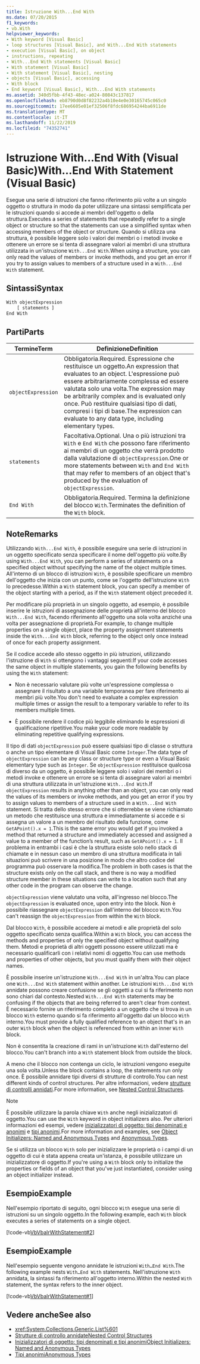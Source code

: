 ```yaml
---
title: Istruzione With...End With
ms.date: 07/20/2015
f1_keywords:
- vb.With
helpviewer_keywords:
- With keyword [Visual Basic]
- loop structures [Visual Basic], and With...End With statements
- execution [Visual Basic], on object
- instructions, repeating
- With...End With statements [Visual Basic]
- With statement [Visual Basic]
- With statement [Visual Basic], nesting
- objects [Visual Basic], accessing
- With block
- End keyword [Visual Basic], With...End With statements
ms.assetid: 340d5fbb-4f43-48ec-a024-80843c137817
ms.openlocfilehash: eb8790d0d8f82232a4b10e4e0e30165745c065c0
ms.sourcegitcommit: 17ee6605e01ef32506f8fdc686954244ba6911de
ms.translationtype: MT
ms.contentlocale: it-IT
ms.lasthandoff: 11/22/2019
ms.locfileid: "74352741"
---
```

# <a name="withend-with-statement-visual-basic"></a><span data-ttu-id="f1382-102">Istruzione With...End With (Visual Basic)</span><span class="sxs-lookup"><span data-stu-id="f1382-102">With...End With Statement (Visual Basic)</span></span>

<span data-ttu-id="f1382-103">Esegue una serie di istruzioni che fanno riferimento più volte a un singolo oggetto o struttura in modo da poter utilizzare una sintassi semplificata per le istruzioni quando si accede ai membri dell'oggetto o della struttura.</span><span class="sxs-lookup"><span data-stu-id="f1382-103">Executes a series of statements that repeatedly refer to a single object or structure so that the statements can use a simplified syntax when accessing members of the object or structure.</span></span>  <span data-ttu-id="f1382-104">Quando si utilizza una struttura, è possibile leggere solo i valori dei membri o i metodi invoke e ottenere un errore se si tenta di assegnare valori ai membri di una struttura utilizzata in un'istruzione `With...End With`.</span><span class="sxs-lookup"><span data-stu-id="f1382-104">When using a structure, you can only read the values of members or invoke methods, and you get an error if you try to assign values to members of a structure used in a `With...End With` statement.</span></span>

## <a name="syntax"></a><span data-ttu-id="f1382-105">Sintassi</span><span class="sxs-lookup"><span data-stu-id="f1382-105">Syntax</span></span>

```vb
With objectExpression
    [ statements ]
End With
```

## <a name="parts"></a><span data-ttu-id="f1382-106">Parti</span><span class="sxs-lookup"><span data-stu-id="f1382-106">Parts</span></span>

|<span data-ttu-id="f1382-107">Termine</span><span class="sxs-lookup"><span data-stu-id="f1382-107">Term</span></span>|<span data-ttu-id="f1382-108">Definizione</span><span class="sxs-lookup"><span data-stu-id="f1382-108">Definition</span></span>|
|---|---|
|`objectExpression`|<span data-ttu-id="f1382-109">Obbligatoria.</span><span class="sxs-lookup"><span data-stu-id="f1382-109">Required.</span></span> <span data-ttu-id="f1382-110">Espressione che restituisce un oggetto.</span><span class="sxs-lookup"><span data-stu-id="f1382-110">An expression that evaluates to an object.</span></span> <span data-ttu-id="f1382-111">L'espressione può essere arbitrariamente complessa ed essere valutata solo una volta.</span><span class="sxs-lookup"><span data-stu-id="f1382-111">The expression may be arbitrarily complex and is evaluated only once.</span></span> <span data-ttu-id="f1382-112">Può restituire qualsiasi tipo di dati, compresi i tipi di base.</span><span class="sxs-lookup"><span data-stu-id="f1382-112">The expression can evaluate to any data type, including elementary types.</span></span>|
|`statements`|<span data-ttu-id="f1382-113">Facoltativa.</span><span class="sxs-lookup"><span data-stu-id="f1382-113">Optional.</span></span> <span data-ttu-id="f1382-114">Una o più istruzioni tra `With` e `End With` che possono fare riferimento ai membri di un oggetto che verrà prodotto dalla valutazione di `objectExpression`.</span><span class="sxs-lookup"><span data-stu-id="f1382-114">One or more statements between `With` and `End With` that may refer to members of an object that's produced by the evaluation of `objectExpression`.</span></span>|
|`End With`|<span data-ttu-id="f1382-115">Obbligatoria.</span><span class="sxs-lookup"><span data-stu-id="f1382-115">Required.</span></span> <span data-ttu-id="f1382-116">Termina la definizione del blocco `With`.</span><span class="sxs-lookup"><span data-stu-id="f1382-116">Terminates the definition of the `With` block.</span></span>|

## <a name="remarks"></a><span data-ttu-id="f1382-117">Note</span><span class="sxs-lookup"><span data-stu-id="f1382-117">Remarks</span></span>

<span data-ttu-id="f1382-118">Utilizzando `With...End With`, è possibile eseguire una serie di istruzioni in un oggetto specificato senza specificare il nome dell'oggetto più volte.</span><span class="sxs-lookup"><span data-stu-id="f1382-118">By using `With...End With`, you can perform a series of statements on a specified object without specifying the name of the object multiple times.</span></span> <span data-ttu-id="f1382-119">All'interno di un blocco di istruzioni `With`, è possibile specificare un membro dell'oggetto che inizia con un punto, come se l'oggetto dell'istruzione `With` lo precedesse.</span><span class="sxs-lookup"><span data-stu-id="f1382-119">Within a `With` statement block, you can specify a member of the object starting with a period, as if the `With` statement object preceded it.</span></span>

<span data-ttu-id="f1382-120">Per modificare più proprietà in un singolo oggetto, ad esempio, è possibile inserire le istruzioni di assegnazione delle proprietà all'interno del blocco `With...End With`, facendo riferimento all'oggetto una sola volta anziché una volta per assegnazione di proprietà.</span><span class="sxs-lookup"><span data-stu-id="f1382-120">For example, to change multiple properties on a single object, place the property assignment statements inside the `With...End With` block, referring to the object only once instead of once for each property assignment.</span></span>

<span data-ttu-id="f1382-121">Se il codice accede allo stesso oggetto in più istruzioni, utilizzando l'istruzione di `With` si ottengono i vantaggi seguenti:</span><span class="sxs-lookup"><span data-stu-id="f1382-121">If your code accesses the same object in multiple statements, you gain the following benefits by using the `With` statement:</span></span>

- <span data-ttu-id="f1382-122">Non è necessario valutare più volte un'espressione complessa o assegnare il risultato a una variabile temporanea per fare riferimento ai membri più volte.</span><span class="sxs-lookup"><span data-stu-id="f1382-122">You don't need to evaluate a complex expression multiple times or assign the result to a temporary variable to refer to its members multiple times.</span></span>

- <span data-ttu-id="f1382-123">È possibile rendere il codice più leggibile eliminando le espressioni di qualificazione ripetitive.</span><span class="sxs-lookup"><span data-stu-id="f1382-123">You make your code more readable by eliminating repetitive qualifying expressions.</span></span>

<span data-ttu-id="f1382-124">Il tipo di dati `objectExpression` può essere qualsiasi tipo di classe o struttura o anche un tipo elementare di Visual Basic come `Integer`.</span><span class="sxs-lookup"><span data-stu-id="f1382-124">The data type of `objectExpression` can be any class or structure type or even a Visual Basic elementary type such as `Integer`.</span></span>  <span data-ttu-id="f1382-125">Se `objectExpression` restituisce qualcosa di diverso da un oggetto, è possibile leggere solo i valori dei membri o i metodi invoke e ottenere un errore se si tenta di assegnare valori ai membri di una struttura utilizzata in un'istruzione `With...End With`.</span><span class="sxs-lookup"><span data-stu-id="f1382-125">If `objectExpression` results in anything other than an object, you can only read the values of its members or invoke methods, and you get an error if you try to assign values to members of a structure used in a `With...End With` statement.</span></span>  <span data-ttu-id="f1382-126">Si tratta dello stesso errore che si otterrebbe se viene richiamato un metodo che restituisce una struttura e immediatamente si accede e si assegna un valore a un membro del risultato della funzione, come `GetAPoint().x = 1`.</span><span class="sxs-lookup"><span data-stu-id="f1382-126">This is the same error you would get if you invoked a method that returned a structure and immediately accessed and assigned a value to a member of the function’s result, such as `GetAPoint().x = 1`.</span></span>  <span data-ttu-id="f1382-127">Il problema in entrambi i casi è che la struttura esiste solo nello stack di chiamate e in nessun caso un membro di una struttura modificata in tali situazioni può scrivere in una posizione in modo che altro codice del programma può osservare la modifica.</span><span class="sxs-lookup"><span data-stu-id="f1382-127">The problem in both cases is that the structure exists only on the call stack, and there is no way a modified structure member in these situations can write to  a location such that any other code in the program can observe the change.</span></span>

<span data-ttu-id="f1382-128">`objectExpression` viene valutato una volta, all'ingresso nel blocco.</span><span class="sxs-lookup"><span data-stu-id="f1382-128">The `objectExpression` is evaluated once, upon entry into the block.</span></span> <span data-ttu-id="f1382-129">Non è possibile riassegnare `objectExpression` dall'interno del blocco `With`.</span><span class="sxs-lookup"><span data-stu-id="f1382-129">You can't reassign the `objectExpression` from within the `With` block.</span></span>

<span data-ttu-id="f1382-130">Dal blocco `With`, è possibile accedere ai metodi e alle proprietà del solo oggetto specificato senza qualifica.</span><span class="sxs-lookup"><span data-stu-id="f1382-130">Within a `With` block, you can access the methods and properties of only the specified object without qualifying them.</span></span> <span data-ttu-id="f1382-131">Metodi e proprietà di altri oggetti possono essere utilizzati ma è necessario qualificarli con i relativi nomi di oggetto.</span><span class="sxs-lookup"><span data-stu-id="f1382-131">You can use methods and properties of other objects, but you must qualify them with their object names.</span></span>

<span data-ttu-id="f1382-132">È possibile inserire un'istruzione `With...End With` in un'altra.</span><span class="sxs-lookup"><span data-stu-id="f1382-132">You can place one `With...End With` statement within another.</span></span> <span data-ttu-id="f1382-133">Le istruzioni `With...End With` annidate possono creare confusione se gli oggetti a cui si fa riferimento non sono chiari dal contesto.</span><span class="sxs-lookup"><span data-stu-id="f1382-133">Nested `With...End With` statements may be confusing if the objects that are being referred to aren't clear from context.</span></span> <span data-ttu-id="f1382-134">È necessario fornire un riferimento completo a un oggetto che si trova in un blocco `With` esterno quando si fa riferimento all'oggetto dal un blocco `With` interno.</span><span class="sxs-lookup"><span data-stu-id="f1382-134">You must provide a fully qualified reference to an object that's in an outer `With` block when the object is referenced from within an inner `With` block.</span></span>

<span data-ttu-id="f1382-135">Non è consentita la creazione di rami in un'istruzione `With` dall'esterno del blocco.</span><span class="sxs-lookup"><span data-stu-id="f1382-135">You can't branch into a `With` statement block from outside the block.</span></span>

<span data-ttu-id="f1382-136">A meno che il blocco non contenga un ciclo, le istruzioni vengono eseguite una sola volta.</span><span class="sxs-lookup"><span data-stu-id="f1382-136">Unless the block contains a loop, the statements run only once.</span></span> <span data-ttu-id="f1382-137">È possibile annidare tipi diversi di strutture di controllo.</span><span class="sxs-lookup"><span data-stu-id="f1382-137">You can nest different kinds of control structures.</span></span> <span data-ttu-id="f1382-138">Per altre informazioni, vedere [strutture di controlli annidati](../../../visual-basic/programming-guide/language-features/control-flow/nested-control-structures.md).</span><span class="sxs-lookup"><span data-stu-id="f1382-138">For more information, see [Nested Control Structures](../../../visual-basic/programming-guide/language-features/control-flow/nested-control-structures.md).</span></span>

> [!NOTE]
> <span data-ttu-id="f1382-139">È possibile utilizzare la parola chiave `With` anche negli inizializzatori di oggetto.</span><span class="sxs-lookup"><span data-stu-id="f1382-139">You can use the `With` keyword in object initializers also.</span></span> <span data-ttu-id="f1382-140">Per ulteriori informazioni ed esempi, vedere [inizializzatori di oggetto: tipi denominati e anonimi](../../../visual-basic/programming-guide/language-features/objects-and-classes/object-initializers-named-and-anonymous-types.md) e [tipi anonimi](../../../visual-basic/programming-guide/language-features/objects-and-classes/anonymous-types.md).</span><span class="sxs-lookup"><span data-stu-id="f1382-140">For more information and examples, see [Object Initializers: Named and Anonymous Types](../../../visual-basic/programming-guide/language-features/objects-and-classes/object-initializers-named-and-anonymous-types.md) and [Anonymous Types](../../../visual-basic/programming-guide/language-features/objects-and-classes/anonymous-types.md).</span></span>
>
> <span data-ttu-id="f1382-141">Se si utilizza un blocco `With` solo per inizializzare le proprietà o i campi di un oggetto di cui è stata appena creata un'istanza, è possibile utilizzare un inizializzatore di oggetto.</span><span class="sxs-lookup"><span data-stu-id="f1382-141">If you're using a `With` block only to initialize the properties or fields of an object that you've just instantiated, consider using an object initializer instead.</span></span>

## <a name="example"></a><span data-ttu-id="f1382-142">Esempio</span><span class="sxs-lookup"><span data-stu-id="f1382-142">Example</span></span>

<span data-ttu-id="f1382-143">Nell'esempio riportato di seguito, ogni blocco `With` esegue una serie di istruzioni su un singolo oggetto.</span><span class="sxs-lookup"><span data-stu-id="f1382-143">In the following example, each `With` block executes a series of statements on a single object.</span></span>

[!code-vb[VbVbalrWithStatement#2](~/samples/snippets/visualbasic/VS_Snippets_VBCSharp/vbvbalrwithstatement/vb/mainwindow.xaml.vb#2)]

## <a name="example"></a><span data-ttu-id="f1382-144">Esempio</span><span class="sxs-lookup"><span data-stu-id="f1382-144">Example</span></span>

<span data-ttu-id="f1382-145">Nell'esempio seguente vengono annidate le istruzioni `With…End With`.</span><span class="sxs-lookup"><span data-stu-id="f1382-145">The following example nests `With…End With` statements.</span></span> <span data-ttu-id="f1382-146">Nell'istruzione `With` annidata, la sintassi fa riferimento all'oggetto interno.</span><span class="sxs-lookup"><span data-stu-id="f1382-146">Within the nested `With` statement, the syntax refers to the inner object.</span></span>

[!code-vb[VbVbalrWithStatement#1](~/samples/snippets/visualbasic/VS_Snippets_VBCSharp/vbvbalrwithstatement/vb/mainwindow.xaml.vb#1)]

## <a name="see-also"></a><span data-ttu-id="f1382-147">Vedere anche</span><span class="sxs-lookup"><span data-stu-id="f1382-147">See also</span></span>

- <xref:System.Collections.Generic.List%601>
- [<span data-ttu-id="f1382-148">Strutture di controllo annidate</span><span class="sxs-lookup"><span data-stu-id="f1382-148">Nested Control Structures</span></span>](../../../visual-basic/programming-guide/language-features/control-flow/nested-control-structures.md)
- [<span data-ttu-id="f1382-149">Inizializzatori di oggetto: tipi denominati e tipi anonimi</span><span class="sxs-lookup"><span data-stu-id="f1382-149">Object Initializers: Named and Anonymous Types</span></span>](../../../visual-basic/programming-guide/language-features/objects-and-classes/object-initializers-named-and-anonymous-types.md)
- [<span data-ttu-id="f1382-150">Tipi anonimi</span><span class="sxs-lookup"><span data-stu-id="f1382-150">Anonymous Types</span></span>](../../../visual-basic/programming-guide/language-features/objects-and-classes/anonymous-types.md)
